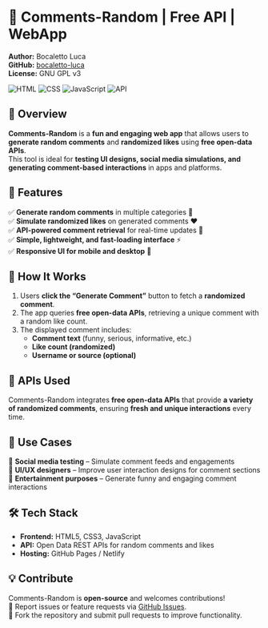 # 💬 Comments-Random  | Free API | WebApp

**Author:** Bocaletto Luca  
**GitHub:** [bocaletto-luca](https://github.com/bocaletto-luca)  
**License:** GNU GPL v3  

![HTML](https://img.shields.io/badge/HTML5-E34F26?style=flat-square&logo=html5&logoColor=white)
![CSS](https://img.shields.io/badge/CSS3-1572B6?style=flat-square&logo=css3&logoColor=white)
![JavaScript](https://img.shields.io/badge/JavaScript-F7DF1E?style=flat-square&logo=javascript&logoColor=black)
![API](https://img.shields.io/badge/API-Free%20Open%20Data-9cf?style=flat-square&logo=comments)

## 📌 Overview  

**Comments-Random** is a **fun and engaging web app** that allows users to **generate random comments** and **randomized likes** using **free open-data APIs**.  
This tool is ideal for **testing UI designs, social media simulations, and generating comment-based interactions** in apps and platforms.

## 🌟 Features  

✅ **Generate random comments** in multiple categories 💬  
✅ **Simulate randomized likes** on generated comments ❤️  
✅ **API-powered comment retrieval** for real-time updates 🔄  
✅ **Simple, lightweight, and fast-loading interface** ⚡  
✅ **Responsive UI for mobile and desktop** 📱  

## 🚀 How It Works  

1. Users **click the “Generate Comment”** button to fetch a **randomized comment**.  
2. The app queries **free open-data APIs**, retrieving a unique comment with a random like count.  
3. The displayed comment includes:
   - **Comment text** (funny, serious, informative, etc.)  
   - **Like count (randomized)**  
   - **Username or source (optional)**  

## 🔗 APIs Used  

Comments-Random integrates **free open-data APIs** that provide **a variety of randomized comments**, ensuring **fresh and unique interactions** every time.

## 🎯 Use Cases  

💬 **Social media testing** – Simulate comment feeds and engagements  
🔎 **UI/UX designers** – Improve user interaction designs for comment sections  
🤣 **Entertainment purposes** – Generate funny and engaging comment interactions  

## 🛠 Tech Stack  

- **Frontend:** HTML5, CSS3, JavaScript  
- **API:** Open Data REST APIs for random comments and likes  
- **Hosting:** GitHub Pages / Netlify  

## 💡 Contribute  

Comments-Random is **open-source** and welcomes contributions!  
📌 Report issues or feature requests via [GitHub Issues](https://github.com/bocaletto-luca/comments-random/issues).  
🔧 Fork the repository and submit pull requests to improve functionality. 
